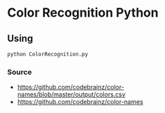 # Color Recognition Python

## Using

```sh
python ColorRecognition.py
```

### Source

- https://github.com/codebrainz/color-names/blob/master/output/colors.csv
- https://github.com/codebrainz/color-names

